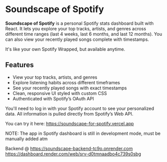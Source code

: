 # Soundscape of Spotify

**Soundscape of Spotify** is a personal Spotify stats dashboard built with React. It lets you explore your top tracks, artists, and genres across different time ranges (last 4 weeks, last 6 months, and last 12 months). You can also view your recently played songs complete with timestamps.

It's like your own Spotify Wrapped, but available anytime.

## Features

- View your top tracks, artists, and genres
- Explore listening habits across different timeframes
- See your recently played songs with exact timestamps
- Clean, responsive UI styled with custom CSS
- Authenticated with Spotify’s OAuth API

You'll need to log in with your Spotify account to see your personalized data. All information is pulled directly from Spotify’s Web API.

You can try it here: https://soundscape-for-spotify.vercel.app

NOTE: The app in Spotify dashboard is still in development mode, must be manually added atm

Backend @ https://soundscape-backend-tc9o.onrender.com
https://dashboard.render.com/web/srv-d0tmnaadbo4c739s0sbg
